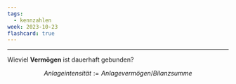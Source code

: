 ```yaml
---
tags:
  - kennzahlen
week: 2023-10-23
flashcard: true
---
```

***

Wieviel **Vermögen** ist dauerhaft gebunden?

$$Anlageintensität := Anlagevermögen / Bilanzsumme$$
